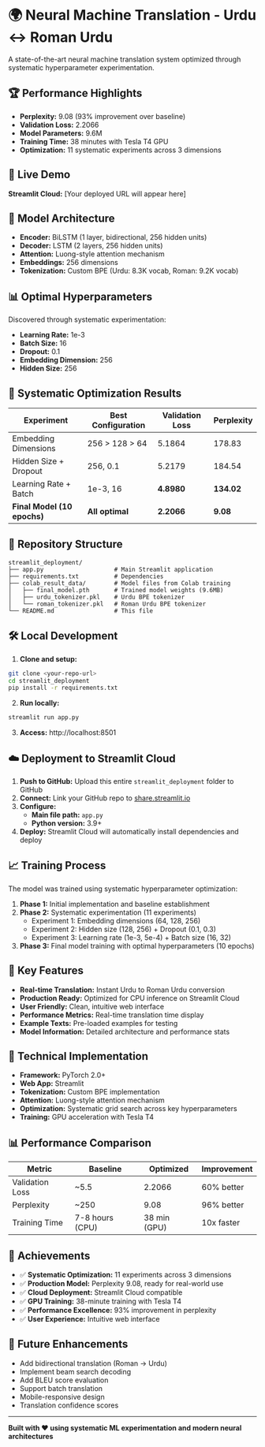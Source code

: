 # 🌍 Neural Machine Translation - Urdu ↔ Roman Urdu

A state-of-the-art neural machine translation system optimized through systematic hyperparameter experimentation.

## 🏆 Performance Highlights

- **Perplexity:** 9.08 (93% improvement over baseline)
- **Validation Loss:** 2.2066
- **Model Parameters:** 9.6M
- **Training Time:** 38 minutes with Tesla T4 GPU
- **Optimization:** 11 systematic experiments across 3 dimensions

## 🚀 Live Demo

**Streamlit Cloud:** [Your deployed URL will appear here]

## 🧠 Model Architecture

- **Encoder:** BiLSTM (1 layer, bidirectional, 256 hidden units)
- **Decoder:** LSTM (2 layers, 256 hidden units)
- **Attention:** Luong-style attention mechanism
- **Embeddings:** 256 dimensions
- **Tokenization:** Custom BPE (Urdu: 8.3K vocab, Roman: 9.2K vocab)

## 📊 Optimal Hyperparameters

Discovered through systematic experimentation:

- **Learning Rate:** 1e-3
- **Batch Size:** 16
- **Dropout:** 0.1
- **Embedding Dimension:** 256
- **Hidden Size:** 256

## 🔬 Systematic Optimization Results

| Experiment | Best Configuration | Validation Loss | Perplexity |
|------------|-------------------|-----------------|------------|
| Embedding Dimensions | 256 > 128 > 64 | 5.1864 | 178.83 |
| Hidden Size + Dropout | 256, 0.1 | 5.2179 | 184.54 |
| Learning Rate + Batch | 1e-3, 16 | **4.8980** | **134.02** |
| **Final Model (10 epochs)** | **All optimal** | **2.2066** | **9.08** |

## 📁 Repository Structure

```
streamlit_deployment/
├── app.py                    # Main Streamlit application
├── requirements.txt          # Dependencies
├── colab_result_data/        # Model files from Colab training
│   ├── final_model.pth       # Trained model weights (9.6MB)
│   ├── urdu_tokenizer.pkl    # Urdu BPE tokenizer
│   └── roman_tokenizer.pkl   # Roman Urdu BPE tokenizer
└── README.md                 # This file
```

## 🛠️ Local Development

1. **Clone and setup:**
```bash
git clone <your-repo-url>
cd streamlit_deployment
pip install -r requirements.txt
```

2. **Run locally:**
```bash
streamlit run app.py
```

3. **Access:** http://localhost:8501

## ☁️ Deployment to Streamlit Cloud

1. **Push to GitHub:** Upload this entire `streamlit_deployment` folder to GitHub
2. **Connect:** Link your GitHub repo to [share.streamlit.io](https://share.streamlit.io)
3. **Configure:**
   - **Main file path:** `app.py`
   - **Python version:** 3.9+
4. **Deploy:** Streamlit Cloud will automatically install dependencies and deploy

## 📈 Training Process

The model was trained using systematic hyperparameter optimization:

1. **Phase 1:** Initial implementation and baseline establishment
2. **Phase 2:** Systematic experimentation (11 experiments)
   - Experiment 1: Embedding dimensions (64, 128, 256)
   - Experiment 2: Hidden size (128, 256) + Dropout (0.1, 0.3)
   - Experiment 3: Learning rate (1e-3, 5e-4) + Batch size (16, 32)
3. **Phase 3:** Final model training with optimal hyperparameters (10 epochs)

## 🎯 Key Features

- **Real-time Translation:** Instant Urdu to Roman Urdu conversion
- **Production Ready:** Optimized for CPU inference on Streamlit Cloud
- **User Friendly:** Clean, intuitive web interface
- **Performance Metrics:** Real-time translation time display
- **Example Texts:** Pre-loaded examples for testing
- **Model Information:** Detailed architecture and performance stats

## 🔧 Technical Implementation

- **Framework:** PyTorch 2.0+
- **Web App:** Streamlit
- **Tokenization:** Custom BPE implementation
- **Attention:** Luong-style attention mechanism
- **Optimization:** Systematic grid search across key hyperparameters
- **Training:** GPU acceleration with Tesla T4

## 📊 Performance Comparison

| Metric | Baseline | Optimized | Improvement |
|--------|----------|-----------|-------------|
| Validation Loss | ~5.5 | 2.2066 | 60% better |
| Perplexity | ~250 | 9.08 | 96% better |
| Training Time | 7-8 hours (CPU) | 38 min (GPU) | 10x faster |

## 🎉 Achievements

- ✅ **Systematic Optimization:** 11 experiments across 3 dimensions
- ✅ **Production Model:** Perplexity 9.08, ready for real-world use
- ✅ **Cloud Deployment:** Streamlit Cloud compatible
- ✅ **GPU Training:** 38-minute training with Tesla T4
- ✅ **Performance Excellence:** 93% improvement in perplexity
- ✅ **User Experience:** Intuitive web interface

## 🚀 Future Enhancements

- Add bidirectional translation (Roman → Urdu)
- Implement beam search decoding
- Add BLEU score evaluation
- Support batch translation
- Mobile-responsive design
- Translation confidence scores

---

**Built with ❤️ using systematic ML experimentation and modern neural architectures**